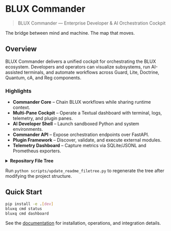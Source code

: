 # BLUX Commander

> BLUX Commander — Enterprise Developer & AI Orchestration Cockpit

The bridge between mind and machine. The map that moves.

## Overview

BLUX Commander delivers a unified cockpit for orchestrating the BLUX ecosystem. Developers and
operators can visualize subsystems, run AI-assisted terminals, and automate workflows across
Guard, Lite, Doctrine, Quantum, cA, and Reg components.

### Highlights

- **Commander Core** – Chain BLUX workflows while sharing runtime context.
- **Multi-Pane Cockpit** – Operate a Textual dashboard with terminal, logs, telemetry, and plugin panes.
- **AI Developer Shell** – Launch sandboxed Python and system environments.
- **Commander API** – Expose orchestration endpoints over FastAPI.
- **Plugin Framework** – Discover, validate, and execute external modules.
- **Telemetry Dashboard** – Capture metrics via SQLite/JSONL and Prometheus exporters.

<!-- FILETREE:BEGIN -->
<details><summary><strong>Repository File Tree</strong></summary>

```text
├── .github
│   └── workflows
│       ├── ci.yml
│       ├── docs.yml
│       └── release.yml
├── .gitignore
├── CHANGELOG.md
├── CODE_OF_CONDUCT.md
├── CONTRIBUTING.md
├── LICENSE
├── README.md
├── blux_commander
│   ├── __init__.py
│   ├── cli.py
│   ├── core
│   │   ├── api.py
│   │   ├── commander.py
│   │   ├── config.py
│   │   ├── plugins.py
│   │   ├── shell.py
│   │   ├── telemetry.py
│   │   └── tui.py
│   ├── integrations
│   │   ├── ca.py
│   │   ├── doctrine.py
│   │   ├── guard.py
│   │   ├── lite.py
│   │   ├── quantum.py
│   │   └── reg.py
│   ├── ui
│   │   ├── panels
│   │   │   ├── ai_panel.py
│   │   │   ├── logs_panel.py
│   │   │   ├── plugins_panel.py
│   │   │   ├── telemetry_panel.py
│   │   │   └── terminal_panel.py
│   │   └── themes
│   │       ├── default.tcss
│   │       └── highcontrast.tcss
│   └── web
│       ├── server.py
│       ├── static
│       │   └── assets
│       │       └── style.css
│       └── templates
│           └── index.html
├── docs
│   ├── API.md
│   ├── ARCHITECTURE.md
│   ├── CONFIGURATION.md
│   ├── INSTALL.md
│   ├── INTEGRATIONS.md
│   ├── OPERATIONS.md
│   ├── ROADMAP.md
│   ├── SECURITY.md
│   ├── THEMES.md
│   ├── TROUBLESHOOTING.md
│   └── index.md
├── mkdocs.yml
├── pyproject.toml
├── scripts
│   ├── build_docs.sh
│   ├── gen_filetree.py
│   ├── run_tui_demo.py
│   └── update_readme_filetree.py
└── tests
    ├── fixtures
    ├── test_cli.py
    ├── test_plugins.py
    ├── test_shell.py
    └── test_tui.py
```

</details>
<!-- FILETREE:END -->

Run `python scripts/update_readme_filetree.py` to regenerate the tree after modifying the project
structure.

## Quick Start

```bash
pip install -e .[dev]
bluxq cmd status
bluxq cmd dashboard
```

See the [documentation](docs/index.md) for installation, operations, and integration details.
